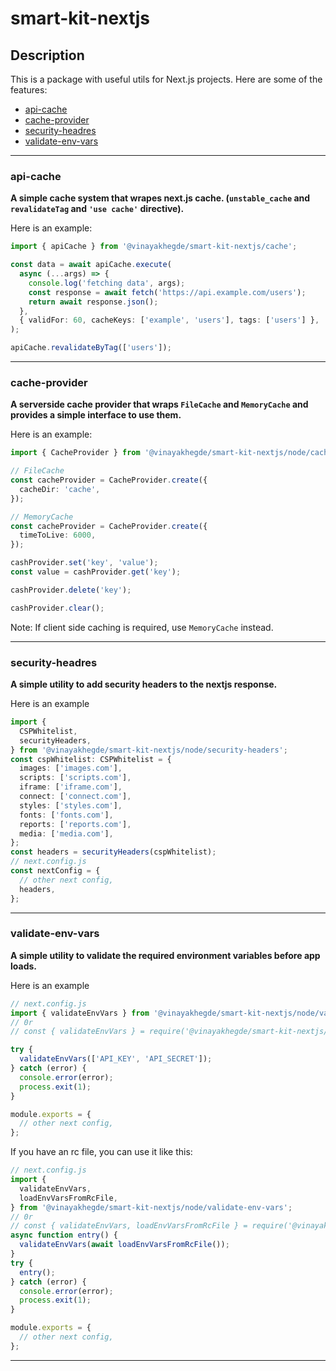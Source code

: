 # smart-kit-nextjs

## Description

This is a package with useful utils for Next.js projects. Here are some of the features:

- [api-cache](#api-cache)
- [cache-provider](#cache-provider)
- [security-headres](#security-headres)
- [validate-env-vars](#validate-env-vars)

---

### api-cache

**A simple cache system that wrapes next.js cache. (`unstable_cache` and `revalidateTag` and `'use cache'` directive).**

Here is an example:

```ts
import { apiCache } from '@vinayakhegde/smart-kit-nextjs/cache';

const data = await apiCache.execute(
  async (...args) => {
    console.log('fetching data', args);
    const response = await fetch('https://api.example.com/users');
    return await response.json();
  },
  { validFor: 60, cacheKeys: ['example', 'users'], tags: ['users'] },
);

apiCache.revalidateByTag(['users']);
```

---

### cache-provider

**A serverside cache provider that wraps `FileCache` and `MemoryCache` and provides a simple interface to use them.**

Here is an example:

```ts
import { CacheProvider } from '@vinayakhegde/smart-kit-nextjs/node/cache-provider';

// FileCache
const cacheProvider = CacheProvider.create({
  cacheDir: 'cache',
});

// MemoryCache
const cacheProvider = CacheProvider.create({
  timeToLive: 6000,
});

cashProvider.set('key', 'value');
const value = cashProvider.get('key');

cashProvider.delete('key');

cashProvider.clear();
```

Note: If client side caching is required, use `MemoryCache` instead.

---

### security-headres

**A simple utility to add security headers to the nextjs response.**

Here is an example

```ts
import {
  CSPWhitelist,
  securityHeaders,
} from '@vinayakhegde/smart-kit-nextjs/node/security-headers';
const cspWhitelist: CSPWhitelist = {
  images: ['images.com'],
  scripts: ['scripts.com'],
  iframe: ['iframe.com'],
  connect: ['connect.com'],
  styles: ['styles.com'],
  fonts: ['fonts.com'],
  reports: ['reports.com'],
  media: ['media.com'],
};
const headers = securityHeaders(cspWhitelist);
// next.config.js
const nextConfig = {
  // other next config,
  headers,
};
```

---

### validate-env-vars

**A simple utility to validate the required environment variables before app loads.**

Here is an example

```ts
// next.config.js
import { validateEnvVars } from '@vinayakhegde/smart-kit-nextjs/node/validate-env-vars';
// 0r
// const { validateEnvVars } = require('@vinayakhegde/smart-kit-nextjs/node/validate-env-vars');

try {
  validateEnvVars(['API_KEY', 'API_SECRET']);
} catch (error) {
  console.error(error);
  process.exit(1);
}

module.exports = {
  // other next config,
};
```

If you have an rc file, you can use it like this:

```ts
// next.config.js
import {
  validateEnvVars,
  loadEnvVarsFromRcFile,
} from '@vinayakhegde/smart-kit-nextjs/node/validate-env-vars';
// 0r
// const { validateEnvVars, loadEnvVarsFromRcFile } = require('@vinayakhegde/smart-kit-nextjs/node/validate-env-vars');
async function entry() {
  validateEnvVars(await loadEnvVarsFromRcFile());
}
try {
  entry();
} catch (error) {
  console.error(error);
  process.exit(1);
}

module.exports = {
  // other next config,
};
```

---
